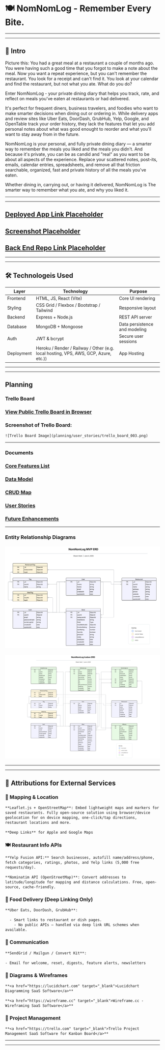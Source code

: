 # 🍽️ NomNomLog - Remember Every Bite.

---
---

## 📜 Intro

  Picture this: You had a great meal at a restaurant a couple of months ago. You were having such a good time that you forgot to make a note about the meal.  Now you want a repeat experience, but you can't remember the restaurant. You look for a receipt and can't find it. You look at your calendar and find the restaurant, but not what you ate. What do you do?

  Enter NomNomLog - your private dining diary that helps you track, rate, and reflect on meals you've eaten at restaurants or had delivered.

  It's perfect for frequent diners, business travelers, and foodies who want to make smarter decisions when dining out or ordering in.  While delivery apps and review sites like Uber Eats, DoorDash, GrubHub, Yelp, Google, and OpenTable track your order history, they lack the features that let you add personal notes about what was good enought to reorder and what you'll want to stay away from in the future.

  NomNomLog is your personal, and fully private dining diary — a smarter way to remember the meals you liked and the meals you didn't. And because it's private, you can be as candid and "real" as you want to be about all aspects of the experience.  Replace your scattered notes, post-its, emails, calendar entries, spreadsheets, and remove all that friction searchable, organized, fast and private history of all the meals you've eaten. 

  Whether dining in, carrying out, or having it delivered, NomNomLog is The smarter way to remember what you ate, and why you liked it.

---
---

## <a href="https://heroku.com" target="_blank">Deployed App Link Placeholder</a>

## <a href="https://github.com" target="_blank">Screenshot Placeholder</a>

## <a href="https://github.com" target="_blank">Back End Repo Link Placeholder</a>

---
---

##  🛠️ Technologeis Used

  | Layer | Technology | Purpose |
  |-------|------------|---------|
  | Frontend | HTML, JS, React (Vite) | Core UI rendering |
  | Styling | CSS Grid / Flexbox / Bootstrap / Tailwind | Responsive layout|
  | Backend | Express + Node.js | REST API server |
  | Database | MongoDB + Mongoose | Data persistence and modeling |
  | Auth | JWT & bcrypt | Secure user sessions |
  | Deployment | Heroku / Render / Railway / Other (e.g. local hosting, VPS, AWS, GCP, Azure, etc.)) | App Hosting |

---
---
  
## Planning


### Trello Board

  ### <a href="https://trello.com/b/0H9q21IY" target="_blank">View Public Trello Board in Browser</a>

  ### Screenshot of Trello Board: 

    ![Trello Board Image](planning/user_stories/trello_board_003.png)

---    

### Documents

  ### <a href="https://github.com/shawnhank/nomnomlog/blob/main/docs/core_features.md" target="_blank">Core Features List</a>

  ### <a href="https://github.com/shawnhank/nomnomlog/blob/main/docs/data_model.md" target="_blank">Data Model</a>

  ### <a href="https://github.com/shawnhank/nomnomlog/blob/main/docs/crud_map.md" target="_blank">CRUD Map</a>

  ### <a href="https://github.com/shawnhank/nomnomlog/blob/main/docs/user_stories.md" target="_blank">User Stories</a>

  ### <a href="https://github.com/shawnhank/nomnomlog/blob/main/docs/future_enhancements.md" target="_blank">Future Enhancements</a>

---

### Entity Relationship Diagrams
  
  #### ![MVP ERD](planning/erd/mvp_erd.png)
  
  #### ![ICEBOX ERD](planning/erd/icebox_erd.png)

---
---

## 🔌 Attributions for External Services

  ### 📍 Mapping & Location

    **Leaflet.js + OpenStreetMap**: Embed lightweight maps and markers for saved restaurants. Fully open-source solution using browser/device geolocation for on device mapping, one-click/tap directions, restaurant locations and more.

    **Deep Links** for Apple and Google Maps

  ### 🍽 Restaurant Info APIs

    **Yelp Fusion API:** Search businesses, autofill name/address/phone, fetch categories, ratings, photos, and Yelp links (5,000 free requests/day).
  
    **Nominatim API (OpenStreetMap)**: Convert addresses to latitude/longitude for mapping and distance calculations. Free, open-source, cache-friendly.

  ### 🚚 Food Delivery (Deep Linking Only)

    **Uber Eats, DoorDash, GrubHub**:
  
      - Smart links to restaurant or dish pages.
        - No public APIs — handled via deep link URL schemes when available.

  ### 📧 Communication
      
    **SendGrid / Mailgun / Convert Kit**: 

    - Email for welcome, reset, digests, feature alerts, newsletters

  ### 🎨 Diagrams & Wireframes

    **<a href="https://lucidchart.com" target="_blank">Lucidchart Diagramming SaaS Software</a>**

    **<a href="https://wireframe.cc" target="_blank">Wireframe.cc - Wireframing SaaS Software</a>**
  
  ### 🎨 Project Management

    **<a href="https://trello.com" target="_blank">Trello Project Management SaaS Software for Kanban Board</a>**

---
---

